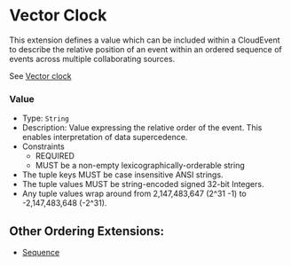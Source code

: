 # Vector Clock

This extension defines a value which can be included within a CloudEvent
to describe the relative position of an event within an ordered sequence
of events across multiple collaborating sources.

See [Vector clock](https://en.wikipedia.org/wiki/Vector_clock)

### Value
* Type: `String`
* Description: Value expressing the relative order of the event. This enables
  interpretation of data supercedence.
* Constraints
  * REQUIRED
  * MUST be a non-empty lexicographically-orderable string
* The tuple keys MUST be case insensitive ANSI strings.
* The tuple values MUST be string-encoded signed 32-bit Integers.
* Any tuple values wrap around from 2,147,483,647 (2^31 -1) to
  -2,147,483,648 (-2^31).


## Other Ordering Extensions:
- [Sequence](./sequence.md)
